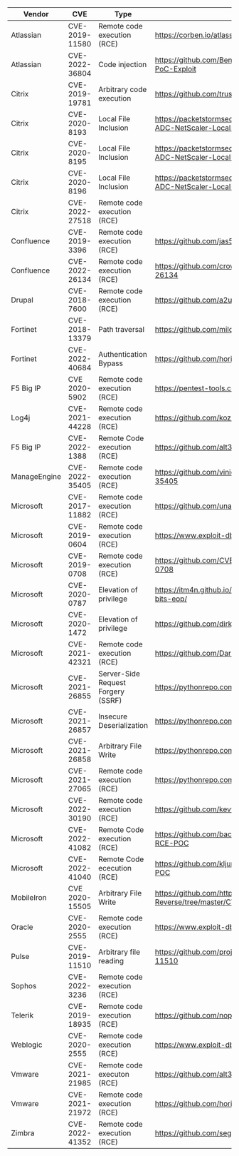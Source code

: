 
|Vendor|CVE|Type|PoC|
| ------ | ------ | ------ | ------ |
|Atlassian |CVE-2019-11580 |Remote code execution (RCE) |https://corben.io/atlassian-crowd-rce/|
|Atlassian |CVE-2022-36804 |Code injection |https://github.com/BenHays142/CVE-2022-36804-PoC-Exploit|
|Citrix |CVE-2019-19781 |Arbitrary code execution |https://github.com/trustedsec/cve-2019-19781|
|Citrix |CVE-2020-8193 |Local File Inclusion |https://packetstormsecurity.com/files/160047/Citrix-ADC-NetScaler-Local-File-Inclusion.html|
|Citrix |CVE-2020-8195 |Local File Inclusion |https://packetstormsecurity.com/files/160047/Citrix-ADC-NetScaler-Local-File-Inclusion.html|
|Citrix |CVE-2020-8196 |Local File Inclusion |https://packetstormsecurity.com/files/160047/Citrix-ADC-NetScaler-Local-File-Inclusion.html|
|Citrix |CVE-2022-27518 | Remote code execution (RCE)||
|Confluence |CVE-2019-3396 |Remote code execution (RCE)|https://github.com/jas502n/CVE-2019-3396|
|Confluence |CVE-2022-26134 |Remote code execution (RCE)|https://github.com/crowsec-edtech/CVE-2022-26134|
|Drupal |CVE-2018-7600 |Remote code execution (RCE) |https://github.com/a2u/CVE-2018-7600|
|Fortinet |CVE-2018-13379 |Path traversal |https://github.com/milo2012/CVE-2018-13382|
|Fortinet |CVE-2022-40684 |Authentication Bypass |https://github.com/horizon3ai/CVE-2022-40684|
|F5 Big IP |CVE 2020-5902 |Remote code execution (RCE)|https://pentest-tools.com/blog/big-ip-tmui-rce/|
|Log4j |CVE-2021-44228 |Remote code execution (RCE)|https://github.com/kozmer/log4j-shell-poc|
|F5 Big IP |CVE-2022-1388 |Remote Code execution (RCE)|https://github.com/alt3kx/CVE-2022-1388_PoC|
|ManageEngine |CVE-2022-35405 |Remote code execution (RCE)|https://github.com/viniciuspereiras/CVE-2022-35405|
|Microsoft |CVE-2017-11882 |Remote code execution (RCE)|https://github.com/unamer/CVE-2017-11882|
|Microsoft |CVE-2019-0604 |Remote code execution (RCE) |https://www.exploit-db.com/exploits/48053|
|Microsoft |CVE-2019-0708 |Remote code execution (RCE)|https://github.com/CVE-2019-0708/CVE-2019-0708|
|Microsoft |CVE-2020-0787 |Elevation of privilege |https://itm4n.github.io/cve-2020-0787-windows-bits-eop/|
|Microsoft |CVE-2020-1472 |Elevation of privilege |https://github.com/dirkjanm/CVE-2020-1472|
|Microsoft |CVE-2021-42321 |Remote code execution (RCE)|https://github.com/DarkSprings/CVE-2021-42321|
|Microsoft |CVE-2021-26855 |Server-Side Request Forgery (SSRF) |https://pythonrepo.com/repo/herwonowr-exprolog|
|Microsoft |CVE-2021-26857 |Insecure Deserialization |https://pythonrepo.com/repo/herwonowr-exprolog|
|Microsoft |CVE-2021-26858 |Arbitrary File Write |https://pythonrepo.com/repo/herwonowr-exprolog|
|Microsoft |CVE-2021-27065 |Remote code execution (RCE) |https://pythonrepo.com/repo/herwonowr-exprolog|
|Microsoft |CVE-2022-30190 |Remote code execution (RCE) |https://github.com/kevthehermit/follina.py|
|Microsoft |CVE-2022-41082 |Remote Code execution (RCE)|https://github.com/backcr4t/CVE-2022-41082-RCE-POC|
|Microsoft |CVE-2022-41040 |Remote Code ececution (RCE)|https://github.com/kljunowsky/CVE-2022-41040-POC|
|MobileIron |CVE 2020-15505 |Arbitrary File Write |https://github.com/httpvoid/CVE-Reverse/tree/master/CVE-2020-15505|
|Oracle |CVE-2020-2555 |Remote code execution (RCE)|https://www.exploit-db.com/exploits/48508|
|Pulse |CVE-2019-11510 |Arbitrary file reading |https://github.com/projectzeroindia/CVE-2019-11510|
|Sophos |CVE-2022-3236 |Remote code execution (RCE)||
|Telerik |CVE-2019-18935 |Remote code execution (RCE)|https://github.com/noperator/CVE-2019-18935|
|Weblogic |CVE-2020-2555 |Remote code execution (RCE)|https://www.exploit-db.com/exploits/48508|
|Vmware |CVE-2021-21985 |Remote code executon (RCE)|https://github.com/alt3kx/CVE-2021-21985_PoC|
|Vmware |CVE-2021-21972 |Remote code execution (RCE)|https://github.com/horizon3ai/CVE-2021-21972|
|Zimbra |CVE-2022-41352 |Remote code execution (RCE)|https://github.com/segfault-it/cve-2022-41352|

